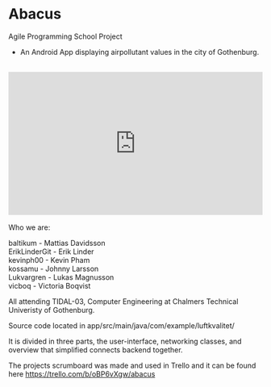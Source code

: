 # Abacus
Agile Programming School Project

- An Android App displaying airpollutant values in the city of Gothenburg.
<br>
<div style="width: 100%; height: 0px; position: relative; padding-bottom: 56.250%;"><iframe src="https://streamable.com/e/st25l2" frameborder="0" width="100%" height="100%" allowfullscreen style="width: 100%; height: 100%; position: absolute;"></iframe></div>
<br>
Who we are:

baltikum - Mattias Davidsson<br>
ErikLinderGit - Erik Linder<br>
kevinph00 - Kevin Pham<br>
kossamu - Johnny Larsson<br>
Lukvargren - Lukas Magnusson<br>
vicboq - Victoria Boqvist<br>

All attending TIDAL-03, Computer Engineering at Chalmers Technical Univeristy of Gothenburg.

Source code located in app/src/main/java/com/example/luftkvalitet/

It is divided in three parts, the user-interface, networking classes, and overview that simplified connects backend together.


The projects scrumboard was made and used in Trello and it can be found here https://trello.com/b/oBP6vXgw/abacus



